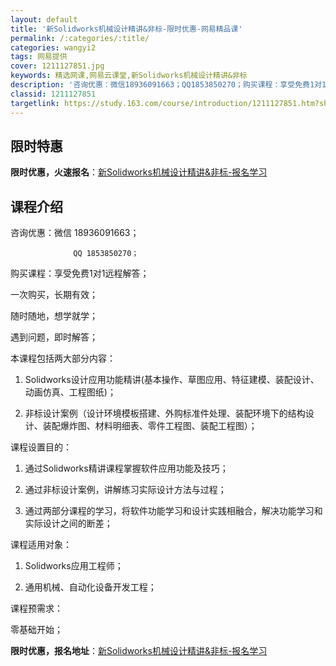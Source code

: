 ```yaml
---
layout: default
title: '新Solidworks机械设计精讲&非标-限时优惠-网易精品课'
permalink: /:categories/:title/
categories: wangyi2
tags: 网易提供
cover: 1211127851.jpg
keywords: 精选网课,网易云课堂,新Solidworks机械设计精讲&非标
description: '咨询优惠：微信18936091663；QQ1853850270；购买课程：享受免费1对1远程解答；一次购买，长期有效；随'
classid: 1211127851
targetlink: https://study.163.com/course/introduction/1211127851.htm?share=1&shareId=1025206652&utm_campaign=share&utm_medium=iphoneShare&utm_source=&utm_u=1025206652
---
```


## 限时特惠

**限时优惠，火速报名**：[新Solidworks机械设计精讲&非标-报名学习](https://study.163.com/course/introduction/1211127851.htm?share=1&shareId=1025206652&utm_campaign=share&utm_medium=iphoneShare&utm_source=&utm_u=1025206652)

## 课程介绍

咨询优惠：微信 18936091663；

                  QQ 1853850270；

购买课程：享受免费1对1远程解答；

一次购买，长期有效；

随时随地，想学就学；

遇到问题，即时解答； 



本课程包括两大部分内容：

1. Solidworks设计应用功能精讲(基本操作、草图应用、特征建模、装配设计、动画仿真、工程图纸)；

2. 非标设计案例（设计环境模板搭建、外购标准件处理、装配环境下的结构设计、装配爆炸图、材料明细表、零件工程图、装配工程图）；



课程设置目的：

1. 通过Solidworks精讲课程掌握软件应用功能及技巧；

2. 通过非标设计案例，讲解练习实际设计方法与过程；

3. 通过两部分课程的学习，将软件功能学习和设计实践相融合，解决功能学习和实际设计之间的断差；



课程适用对象：

1. Solidworks应用工程师；

2. 通用机械、自动化设备开发工程；



课程预需求：

零基础开始；

**限时优惠，报名地址**：[新Solidworks机械设计精讲&非标-报名学习](https://study.163.com/course/introduction/1211127851.htm?share=1&shareId=1025206652&utm_campaign=share&utm_medium=iphoneShare&utm_source=&utm_u=1025206652)


